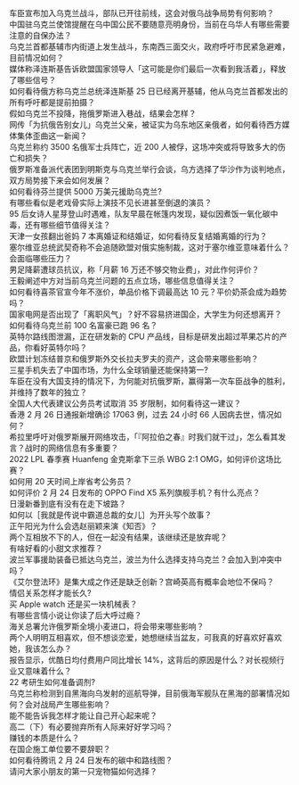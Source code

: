 车臣宣布加入乌克兰战斗，部队已开往前线，这会对俄乌战争局势有何影响？  
中国驻乌克兰使馆提醒在乌中国公民不要随意亮明身份，当前在乌华人有哪些需要注意的自保办法？  
乌克兰首都基辅市内街道上发生战斗，东南西三面交火，政府呼吁市民紧急避难，目前情况如何？  
媒体称泽连斯基告诉欧盟国家领导人「这可能是你们最后一次看到我活着」，释放了哪些信号？  
如何看待俄方称乌克兰总统泽连斯基 25 日已经离开基辅，他从乌克兰首都发出的所有呼吁都是提前拍摄？  
假如乌克兰不投降，拖俄罗斯进入巷战，结果会怎样？  
网传「为抗俄告别女儿」乌克兰父亲，被证实为乌东地区亲俄者，如何看待西方媒体集体歪曲这一新闻？  
乌克兰称约 3500 名俄军士兵阵亡，近 200 人被俘，这场冲突或将导致多大的伤亡和损失？  
俄罗斯准备派代表团到明斯克与乌克兰举行会谈，乌方选择了华沙作为谈判地点，双方局势接下来会如何发展？  
如何看待芬兰提供 5000 万美元援助乌克兰?  
有哪些看似是老戏骨实际上演技不见长进甚至倒退的演员？  
95 后女诗人星芽登山时遇难，队友早晨在帐篷内发现，疑似因煮饭一氧化碳中毒，还有哪些细节值得关注？  
天津一女孩翻出爸妈 7 本离婚证和结婚证，如何看待反复结婚离婚的行为？  
塞尔维亚总统武契奇称不会追随欧盟对俄实施制裁，这对于塞尔维亚意味着什么？会面临哪些压力？  
男足降薪遭球员抗议，称「月薪 16 万还不够交物业费」，对此作何评价？  
王毅阐述中方对当前乌克兰问题的五点立场，哪些信息值得关注？  
如何看待喜茶官宣今年不涨价，单品价格下调最高达 10 元？平价奶茶会成为趋势吗？  
国家电网是否出现了「离职风气」？好不容易挤进国企，大学生为何还想离开？  
如何看待乌克兰前 100 名富豪已跑 96 名？  
英特尔路线图泄漏，正在研发新的 CPU 产品线，目标是研发出超过苹果芯片的产品，你看好英特尔吗？  
欧盟计划冻结普京和俄罗斯外交长拉夫罗夫的资产，这会带来哪些影响？  
三星手机失去了中国市场，为什么全球销量还能保持第一?  
车臣在没有大国支持的情况下，为何能对抗俄罗斯，赢得第一次车臣战争的胜利，并维持了数年的独立？  
全国人大代表建议公务员考试取消 35 岁限制，如何看待这一建议？  
香港 2 月 26 日通报新增确诊 17063 例，过去 24 小时 66 人因病去世，情况如何？  
希拉里呼吁对俄罗斯展开网络攻击，「『阿拉伯之春』时我们就干过」，怎么看其发言？战时的网络信息有多重要？  
2022 LPL 春季赛 Huanfeng 金克斯拿下三杀 WBG 2:1 OMG，如何评价这场比赛？  
如何用 20 天时间上岸省考公务员？  
如何评价 2 月 24 日发布的 OPPO Find X5 系列旗舰手机？有什么亮点？  
日漫新番到底有没有在走下坡路？  
如何以［我就是传说中霸道总裁的女儿］为开头写个故事？  
正午阳光为什么会选赵丽颖来演《知否》？  
两个互相放不下的人，但在一起没有结果，该继续还是放弃呢？  
有啥好看的小甜文求推荐？  
波兰军事援助装备已抵达乌克兰，波兰为什么选择支持乌克兰？会加入到冲突中吗？  
《艾尔登法环》是集大成之作还是缺乏创新？宫崎英高有概率会地位不保吗？  
情侣关系怎样才能长久?  
买 Apple watch 还是买一块机械表？  
有哪些言情小说让你读了后大呼过瘾？  
海关总署允许俄罗斯全境小麦进口，将会带来哪些影响？  
两个人明明互相喜欢，但不想谈恋爱，她想继续当盆友，可我真的好喜欢好喜欢她，我该怎么办？  
报告显示，优酷日均付费用户同比增长 14%，这背后的原因是什么？对长视频行业又意味着什么？  
22 考研生如何准备调剂?  
乌克兰称检测到自黑海向乌发射的巡航导弹，目前俄海军舰队在黑海的部署情况如何？会对战局产生哪些影响？  
能不能告诉我怎样才能让自己开心起来呢？  
高二（下）有必要抛弃所有人际来好好学习吗？  
赚钱的本质是什么？  
在国企施工单位要不要辞职？  
如何看待腾讯 2 月 24 日发布的碳中和路线图？  
请问大家小朋友的第一只宠物猫如何选择？  

